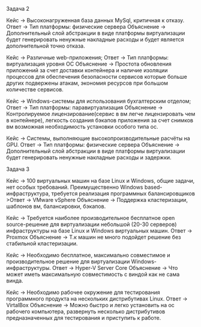 Задача 2

Кейс -> Высоконагруженная база данных MySql, критичная к отказу. 
Ответ -> Тип платформы: физические сервера
Объяснение -> Дополнительный слой абстракции в виде платформы виртуализации будет генерировать ненужные накладные расходы и будет является дополнительной точно отказа.

Кейс -> Различные web-приложения;
Ответ -> Тип платформы: виртуализация уровня ОС
Объяснение -> Простота обновления приложений за счет доставки контейнера и наличие изоляции процессов для обеспечения безопасности сервисов которые больше других подвержены атакам, экономия ресурсов при большом количестве сервисов.

Кейс -> Windows-системы для использования бухгалтерским отделом;
Ответ -> Тип платформы: паравиртуализация
Объяснение -> Контролируемое лицензирование(сервис в вм легче лицензировать чем в контейнере), легкость создания бэкапов приложения за счет снимков вм возможная необходимость установки особого типа ос. 

Кейс -> Системы, выполняющие высокопроизводительные расчёты на GPU.
Ответ -> Тип платформы: физические сервера
Объяснение -> Дополнительный слой абстракции в виде платформы виртуализации будет генерировать ненужные накладные расходы и задержки.

Задача 3

Кейс -> 100 виртуальных машин на базе Linux и Windows, общие задачи, нет особых требований. Преимущественно Windows based-инфраструктура, требуется реализация программных балансировщиков >Ответ -> VMware vSphere
Объяснение -> Поддержка кластеризации, шаблонов вм, балансировки, бэкапов.

Кейс -> Требуется наиболее производительное бесплатное open source-решение для виртуализации небольшой (20-30 серверов) инфраструктуры на базе Linux и Windows виртуальных машин.
Ответ -> Proxmox
Объяснение -> Т.к машин не много подойдет решение без стабильной кластеризации.

Кейс -> Необходимо бесплатное, максимально совместимое и производительное решение для виртуализации Windows-инфраструктуры.
Ответ -> Hyper-V Server Core
Объяснение -> Что может иметь максимальную совместимость с виндой как не сама винда.

Кейс -> Необходимо рабочее окружение для тестирования программного продукта на нескольких дистрибутивах Linux.
Ответ -> VirtalBox
Объяснение -> Можно быстро и легко установить на ос рабочего компьютера, развернуть несколько дистрибутивов предназначенных для тестирования и приступить к работе.
